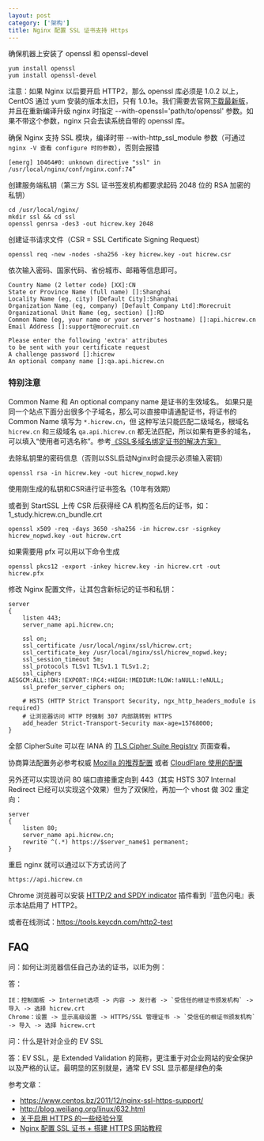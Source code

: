 ```yaml
---
layout: post
category: ['架构']
title: Nginx 配置 SSL 证书支持 Https
---
```


确保机器上安装了 openssl 和 openssl-devel

    yum install openssl
    yum install openssl-devel

注意：如果 Nginx 以后要开启 HTTP2，那么 openssl 库必须是 1.0.2 以上，CentOS 通过 yum 安装的版本太旧，只有 1.0.1e。我们需要去官网[下载最新版](https://www.openssl.org/source/openssl-1.0.2j.tar.gz)，并且在重新编译升级 nginx 时指定 --with-openssl='path/to/openssl' 参数。如果不带这个参数，nginx 只会去读系统自带的 openssl 库。

确保 Nginx 支持 SSL 模块，编译时带 --with-http_ssl_module 参数（可通过 `nginx -V 查看 configure 时的参数`），否则会报错

    [emerg] 10464#0: unknown directive "ssl" in /usr/local/nginx/conf/nginx.conf:74”

创建服务端私钥（第三方 SSL 证书签发机构都要求起码 2048 位的 RSA 加密的私钥）

    cd /usr/local/nginx/
    mkdir ssl && cd ssl
    openssl genrsa -des3 -out hicrew.key 2048

创建证书请求文件（CSR = SSL Certificate Signing Request）

    openssl req -new -nodes -sha256 -key hicrew.key -out hicrew.csr

依次输入密码、国家代码、省份城市、邮箱等信息即可。

    Country Name (2 letter code) [XX]:CN
    State or Province Name (full name) []:Shanghai
    Locality Name (eg, city) [Default City]:Shanghai
    Organization Name (eg, company) [Default Company Ltd]:Morecruit
    Organizational Unit Name (eg, section) []:RD
    Common Name (eg, your name or your server's hostname) []:api.hicrew.cn
    Email Address []:support@morecruit.cn

    Please enter the following 'extra' attributes
    to be sent with your certificate request
    A challenge password []:hicrew
    An optional company name []:qa.api.hicrew.cn

### 特别注意

Common Name 和 An optional company name 是证书的生效域名。
如果只是同一个站点下面分出很多个子域名，那么可以直接申请通配证书，将证书的 Common Name 填写为 `*.hicrew.cn`，但 这种写法只能匹配二级域名，根域名 `hicrew.cn` 和三级域名 `qa.api.hicrew.cn` 都无法匹配，所以如果有更多的域名，可以填入“使用者可选名称”。参考[《SSL多域名绑定证书的解决方案》](http://codefine.co/2786.html)

去除私钥里的密码信息（否则以SSL启动Nginx时会提示必须输入密钥）

    openssl rsa -in hicrew.key -out hicrew_nopwd.key

使用刚生成的私钥和CSR进行证书签名（10年有效期）

或者到 StartSSL 上传 CSR 后获得经 CA 机构签名后的证书，如：1_study.hicrew.cn_bundle.crt

    openssl x509 -req -days 3650 -sha256 -in hicrew.csr -signkey hicrew_nopwd.key -out hicrew.crt

如果需要用 pfx 可以用以下命令生成

    openssl pkcs12 -export -inkey hicrew.key -in hicrew.crt -out hicrew.pfx

修改 Nginx 配置文件，让其包含新标记的证书和私钥：

    server
    {
        listen 443;
        server_name api.hicrew.cn;

        ssl on;
        ssl_certificate /usr/local/nginx/ssl/hicrew.crt;
        ssl_certificate_key /usr/local/nginx/ssl/hicrew_nopwd.key;
        ssl_session_timeout 5m;
        ssl_protocols TLSv1 TLSv1.1 TLSv1.2;
        ssl_ciphers AESGCM:ALL:!DH:!EXPORT:!RC4:+HIGH:!MEDIUM:!LOW:!aNULL:!eNULL;
        ssl_prefer_server_ciphers on;

        # HSTS (HTTP Strict Transport Security, ngx_http_headers_module is required)
        # 让浏览器访问 HTTP 时强制 307 内部跳转到 HTTPS
        add_header Strict-Transport-Security max-age=15768000;
    }

全部 CipherSuite 可以在 IANA 的 [TLS Cipher Suite Registry](https://www.iana.org/assignments/tls-parameters/tls-parameters.xhtml#tls-parameters-4) 页面查看。

协商算法配置务必参考权威 [Mozilla 的推荐配置](https://wiki.mozilla.org/Security/Server_Side_TLS#Recommended_configurations) 或者 [CloudFlare 使用的配置](https://github.com/cloudflare/sslconfig/blob/master/conf)

另外还可以实现访问 80 端口直接重定向到 443（其实 HSTS 307 Internal Redirect 已经可以实现这个效果）但为了双保险，再加一个 vhost 做 302 重定向：

    server
    {
        listen 80;
        server_name api.hicrew.cn;
        rewrite ^(.*) https://$server_name$1 permanent;
    }

重启 nginx 就可以通过以下方式访问了

    https://api.hicrew.cn

Chrome 浏览器可以安装 [HTTP/2 and SPDY indicator](https://chrome.google.com/webstore/detail/http2-and-spdy-indicator/mpbpobfflnpcgagjijhmgnchggcjblin?hl=en&utm_source=nginx-1-9-5&utm_medium=blog) 插件看到『蓝色闪电』表示本站启用了 HTTP2。

或者在线测试：https://tools.keycdn.com/http2-test

## FAQ

问：如何让浏览器信任自己办法的证书，以IE为例：

答：

    IE：控制面板 -> Internet选项 -> 内容 -> 发行者 -> `受信任的根证书颁发机构` -> 导入 -> 选择 hicrew.crt
    Chrome：设置 -> 显示高级设置 -> HTTPS/SSL 管理证书 -> `受信任的根证书颁发机构` -> 导入 -> 选择 hicrew.crt

问：什么是针对企业的 EV SSL

答：EV SSL，是 Extended Validation 的简称，更注重于对企业网站的安全保护以及严格的认证。最明显的区别就是，通常 EV SSL 显示都是绿色的条

参考文章：

- <https://www.centos.bz/2011/12/nginx-ssl-https-support/>
- <http://blog.weiliang.org/linux/632.html>
- [关于启用 HTTPS 的一些经验分享](https://imququ.com/post/sth-about-switch-to-https-2.html)
- [Nginx 配置 SSL 证书 + 搭建 HTTPS 网站教程](http://www.open-open.com/lib/view/open1433390156947.html)
